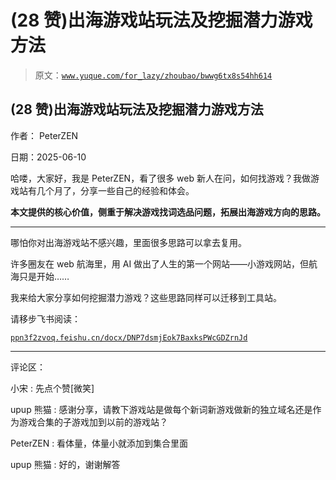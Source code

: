 # (28 赞)出海游戏站玩法及挖掘潜力游戏方法

> 原文：[`www.yuque.com/for_lazy/zhoubao/bwwg6tx8s54hh614`](https://www.yuque.com/for_lazy/zhoubao/bwwg6tx8s54hh614)

## (28 赞)出海游戏站玩法及挖掘潜力游戏方法

作者： PeterZEN

日期：2025-06-10

哈喽，大家好，我是 PeterZEN，看了很多 web 新人在问，如何找游戏？我做游戏站有几个月了，分享一些自己的经验和体会。

**本文提供的核心价值，侧重于解决游戏找词选品问题，拓展出海游戏方向的思路。**

**  **

哪怕你对出海游戏站不感兴趣，里面很多思路可以拿去复用。

许多圈友在 web 航海里，用 AI 做出了人生的第一个网站——小游戏网站，但航海只是开始……

我来给大家分享如何挖掘潜力游戏？这些思路同样可以迁移到工具站。

请移步飞书阅读：

[`ppn3f2zvoq.feishu.cn/docx/DNP7dsmjEok7BaxksPWcGDZrnJd`](https://ppn3f2zvoq.feishu.cn/docx/DNP7dsmjEok7BaxksPWcGDZrnJd)

* * *

评论区：

小宋 : 先点个赞[微笑]

upup 熊猫 : 感谢分享，请教下游戏站是做每个新词新游戏做新的独立域名还是作为游戏合集的子游戏加到以前的游戏站？

PeterZEN : 看体量，体量小就添加到集合里面

upup 熊猫 : 好的，谢谢解答